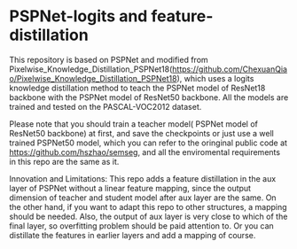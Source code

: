 # PSPNet-logits and feature-distillation
This repository is based on PSPNet and modified from Pixelwise_Knowledge_Distillation_PSPNet18(https://github.com/ChexuanQiao/Pixelwise_Knowledge_Distillation_PSPNet18), which uses a logits knowledge distillation method to teach the PSPNet model of ResNet18 backbone with the PSPNet model of ResNet50 backbone. All the models are trained and tested on the PASCAL-VOC2012 dataset. 


Please note that you should train a teacher model( PSPNet model of ResNet50 backbone) at first, and save the checkpoints or just use a well trained PSPNet50 model, which you can refer to the oringinal public code at https://github.com/hszhao/semseg, and all the enviromental requirements in this repo are the same as it.

Innovation and Limitations: 
This repo adds a feature distillation in the aux layer of PSPNet without a linear feature mapping, since the output dimension of teacher and student model after aux layer are the same. On the other hand, if you want to adapt this repo to other structures, a mapping should be needed. Also, the output of aux layer is very close to which of the final layer, so overfitting problem should be paid attention to. Or you can distillate the features in earlier layers and add a mapping of course.

 

